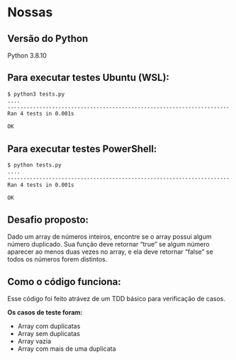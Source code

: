 # Nossas

## Versão do Python

Python 3.8.10

## Para executar testes Ubuntu (WSL):

```sh
$ python3 tests.py
....
----------------------------------------------------------------------
Ran 4 tests in 0.001s

OK
```

## Para executar testes PowerShell:

```sh 
$ python tests.py
....
----------------------------------------------------------------------
Ran 4 tests in 0.001s

OK
```

## Desafio proposto:

Dado um array de números inteiros, encontre se o array possui algum número duplicado. Sua função deve retornar “true” se algum número aparecer ao menos duas vezes no array, e ela deve retornar “false” se todos os números forem distintos.

## Como o código funciona:

Esse código foi feito atrávez de um TDD básico para verificação de casos.&nbsp;

**Os casos de teste foram:**
* Array com duplicatas
* Array sem duplicatas
* Array vazia
* Array com mais de uma duplicata


